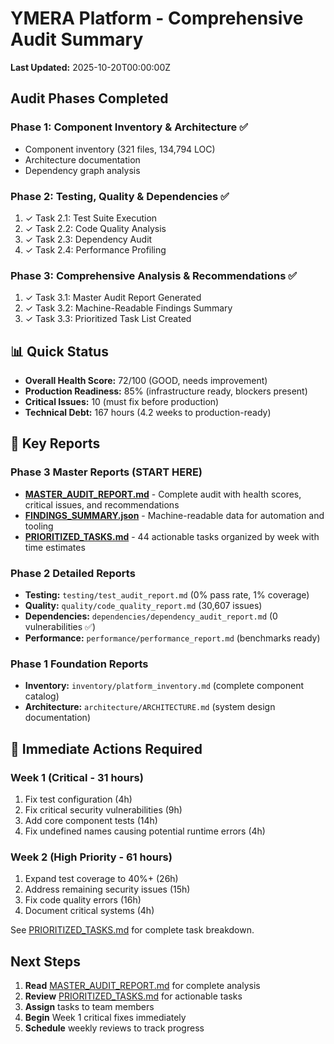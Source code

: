 # YMERA Platform - Comprehensive Audit Summary

**Last Updated:** 2025-10-20T00:00:00Z

## Audit Phases Completed

### Phase 1: Component Inventory & Architecture ✅
- Component inventory (321 files, 134,794 LOC)
- Architecture documentation
- Dependency graph analysis

### Phase 2: Testing, Quality & Dependencies ✅
1. ✓ Task 2.1: Test Suite Execution
2. ✓ Task 2.2: Code Quality Analysis
3. ✓ Task 2.3: Dependency Audit
4. ✓ Task 2.4: Performance Profiling

### Phase 3: Comprehensive Analysis & Recommendations ✅
1. ✓ Task 3.1: Master Audit Report Generated
2. ✓ Task 3.2: Machine-Readable Findings Summary
3. ✓ Task 3.3: Prioritized Task List Created

## 📊 Quick Status

- **Overall Health Score:** 72/100 (GOOD, needs improvement)
- **Production Readiness:** 85% (infrastructure ready, blockers present)
- **Critical Issues:** 10 (must fix before production)
- **Technical Debt:** 167 hours (4.2 weeks to production-ready)

## 📄 Key Reports

### Phase 3 Master Reports (START HERE)
- **[MASTER_AUDIT_REPORT.md](MASTER_AUDIT_REPORT.md)** - Complete audit with health scores, critical issues, and recommendations
- **[FINDINGS_SUMMARY.json](FINDINGS_SUMMARY.json)** - Machine-readable data for automation and tooling
- **[PRIORITIZED_TASKS.md](PRIORITIZED_TASKS.md)** - 44 actionable tasks organized by week with time estimates

### Phase 2 Detailed Reports
- **Testing:** `testing/test_audit_report.md` (0% pass rate, 1% coverage)
- **Quality:** `quality/code_quality_report.md` (30,607 issues)
- **Dependencies:** `dependencies/dependency_audit_report.md` (0 vulnerabilities ✅)
- **Performance:** `performance/performance_report.md` (benchmarks ready)

### Phase 1 Foundation Reports
- **Inventory:** `inventory/platform_inventory.md` (complete component catalog)
- **Architecture:** `architecture/ARCHITECTURE.md` (system design documentation)

## 🎯 Immediate Actions Required

### Week 1 (Critical - 31 hours)
1. Fix test configuration (4h)
2. Fix critical security vulnerabilities (9h)
3. Add core component tests (14h)
4. Fix undefined names causing potential runtime errors (4h)

### Week 2 (High Priority - 61 hours)
1. Expand test coverage to 40%+ (26h)
2. Address remaining security issues (15h)
3. Fix code quality errors (16h)
4. Document critical systems (4h)

See [PRIORITIZED_TASKS.md](PRIORITIZED_TASKS.md) for complete task breakdown.

## Next Steps

1. **Read** [MASTER_AUDIT_REPORT.md](MASTER_AUDIT_REPORT.md) for complete analysis
2. **Review** [PRIORITIZED_TASKS.md](PRIORITIZED_TASKS.md) for actionable tasks
3. **Assign** tasks to team members
4. **Begin** Week 1 critical fixes immediately
5. **Schedule** weekly reviews to track progress